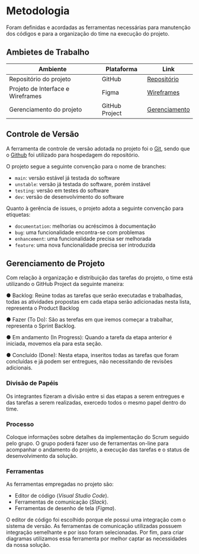 
# Metodologia

Foram definidas e acordadas as ferramentas necessárias para manutenção dos códigos e para a organização do time na execução do projeto.

## Ambietes de Trabalho
| Ambiente  | Plataforma | Link |
| ------------- | ------------- | ------------- |
| Repositório do projeto | GitHub  | [Repositório](https://github.com/ICEI-PUC-Minas-PMV-ADS/Letra-Independente)  |
| Projeto de Interface e Wireframes  | Figma  | [Wireframes](https://www.figma.com/file/37tuI0fqRkiwVT7pmrNdU0/Projeto-Letra-Independente?node-id=0-1)  |
| Gerenciamento do projeto  | GitHub Project  | [Gerenciamento](https://github.com/orgs/ICEI-PUC-Minas-PMV-ADS/projects/278)  |

## Controle de Versão

A ferramenta de controle de versão adotada no projeto foi o
[Git](https://git-scm.com/), sendo que o [Github](https://github.com)
foi utilizado para hospedagem do repositório.

O projeto segue a seguinte convenção para o nome de branches:

- `main`: versão estável já testada do software
- `unstable`: versão já testada do software, porém instável
- `testing`: versão em testes do software
- `dev`: versão de desenvolvimento do software

Quanto à gerência de issues, o projeto adota a seguinte convenção para
etiquetas:

- `documentation`: melhorias ou acréscimos à documentação
- `bug`: uma funcionalidade encontra-se com problemas
- `enhancement`: uma funcionalidade precisa ser melhorada
- `feature`: uma nova funcionalidade precisa ser introduzida


## Gerenciamento de Projeto

Com relação à organização e distribuição das tarefas do projeto, o time está utilizando o GitHub Project da seguinte maneira:

● Backlog: Reúne todas as tarefas que serão executadas e trabalhadas, todas as atividades propostas em cada etapa serão adicionadas nesta lista, representa o Product Backlog 

● Fazer (To Do): São as terefas em que iremos começar a trabalhar, representa o Sprint Backlog.

● Em andamento (In Progress): Quando a tarefa da etapa anterior é iniciada, movemos ela para esta seção.

● Concluído (Done): Nesta etapa, inseritos todas as tarefas que foram concluídas e já podem ser entregues, não necessitando de revisões adicionais.

### Divisão de Papéis

Os integrantes fizeram a divisão entre si das etapas a serem entregues e das tarefas a serem realizadas, exercedo todos o mesmo papel dentro do time.


### Processo

Coloque  informações sobre detalhes da implementação do Scrum seguido pelo grupo. O grupo poderá fazer uso de ferramentas on-line para acompanhar o andamento do projeto, a execução das tarefas e o status de desenvolvimento da solução.

### Ferramentas

As ferramentas empregadas no projeto são:

- Editor de código (_Visual Studio Code_).
- Ferramentas de comunicação (_Slack_).
- Ferramentas de desenho de tela (_Figma_).

O editor de código foi escolhido porque ele possui uma integração com o
sistema de versão. As ferramentas de comunicação utilizadas possuem
integração semelhante e por isso foram selecionadas. Por fim, para criar
diagramas utilizamos essa ferramenta por melhor captar as
necessidades da nossa solução.
 
